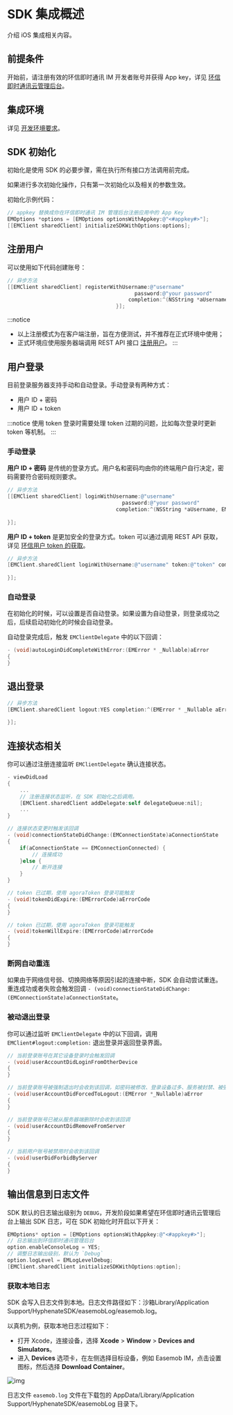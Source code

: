 # SDK 集成概述

<Toc />

介绍 iOS 集成相关内容。

## 前提条件

开始前，请注册有效的环信即时通讯 IM 开发者账号并获得 App key，详见 [环信即时通讯云管理后台](https://console.easemob.com/user/login)。

## 集成环境

详见 [开发环境要求](quickstart.html#前提条件)。

## SDK 初始化

初始化是使用 SDK 的必要步骤，需在执行所有接口方法调用前完成。

如果进行多次初始化操作，只有第一次初始化以及相关的参数生效。

初始化示例代码：

```Objective-C
// appkey 替换成你在环信即时通讯 IM 管理后台注册应用中的 App Key 
EMOptions *options = [EMOptions optionsWithAppkey:@"<#appkey#>"];
[[EMClient sharedClient] initializeSDKWithOptions:options];
```


## 注册用户

可以使用如下代码创建账号：

```objectivec
// 异步方法 
[[EMClient sharedClient] registerWithUsername:@"username"
                                         password:@"your password"
                                       completion:^(NSString *aUsername, EMError *aError) {                             
                                   }];
```

:::notice
- 以上注册模式为在客户端注册，旨在方便测试，并不推荐在正式环境中使用；
- 正式环境应使用服务器端调用 REST API 接口 [注册用户](https://docs-im.easemob.com/ccim/rest/accountsystem#注册用户)。
:::

## 用户登录

目前登录服务器支持手动和自动登录。手动登录有两种方式：

- 用户 ID + 密码
- 用户 ID + token

:::notice
使用 token 登录时需要处理 token 过期的问题，比如每次登录时更新 token 等机制。
:::

### 手动登录

**用户 ID + 密码** 是传统的登录方式。用户名和密码均由你的终端用户自行决定，密码需要符合密码规则要求。

```objectivec
// 异步方法 
[[EMClient sharedClient] loginWithUsername:@"username"
                                     password:@"your password"
                                   completion:^(NSString *aUsername, EMError *aError) {
                                                                 
}];


```

**用户 ID + token** 是更加安全的登录方式。token 可以通过调用 REST API 获取，详见 [环信用户 token 的获取](/document/server-side/easemob_user_token.html)。

```objectivec
// 异步方法 
[EMClient.sharedClient loginWithUsername:@"username" token:@"token" completion:^(NSString * _Nonnull aUsername, EMError * _Nullable aError) {
        
}];
```

### 自动登录

在初始化的时候，可以设置是否自动登录。如果设置为自动登录，则登录成功之后，后续启动初始化的时候会自动登录。

自动登录完成后，触发 `EMClientDelegate` 中的以下回调：

```objectivec
- (void)autoLoginDidCompleteWithError:(EMError * _Nullable)aError
{
}
```

## 退出登录

```objectivec
// 异步方法 
[EMClient.sharedClient logout:YES completion:^(EMError * _Nullable aError) {
        
}];
```

## 连接状态相关

你可以通过注册连接监听 `EMClientDelegate` 确认连接状态。

```objectivec
- viewDidLoad
{
    ...
    // 注册连接状态监听，在 SDK 初始化之后调用。
    [EMClient.sharedClient addDelegate:self delegateQueue:nil];
    ...
}

// 连接状态变更时触发该回调
- (void)connectionStateDidChange:(EMConnectionState)aConnectionState
{
    if(aConnectionState == EMConnectionConnected) {
        // 连接成功
    }else {
        // 断开连接
    }
}

// token 已过期，使用 agoraToken 登录可能触发
- (void)tokenDidExpire:(EMErrorCode)aErrorCode
{
}

// token 已过期，使用 agoraToken 登录可能触发
- (void)tokenWillExpire:(EMErrorCode)aErrorCode
{
}
```

### 断网自动重连

如果由于网络信号弱、切换网络等原因引起的连接中断，SDK 会自动尝试重连。重连成功或者失败会触发回调 `- (void)connectionStateDidChange:(EMConnectionState)aConnectionState`。

### 被动退出登录

你可以通过监听 `EMClientDelegate` 中的以下回调，调用 `EMClient#logout:completion:`  退出登录并返回登录界面。

```objectivec
// 当前登录账号在其它设备登录时会触发回调
- (void)userAccountDidLoginFromOtherDevice
{
}

// 当前登录账号被强制退出时会收到该回调，如密码被修改、登录设备过多、服务被封禁、被强制下线等原因
- (void)userAccountDidForcedToLogout:(EMError *_Nullable)aError
{
}

// 当前登录账号已被从服务器端删除时会收到该回调
- (void)userAccountDidRemoveFromServer
{
}

// 当前用户账号被禁用时会收到该回调
- (void)userDidForbidByServer
{
}
```

## 输出信息到日志文件

SDK 默认的日志输出级别为 `DEBUG`，开发阶段如果希望在环信即时通讯云管理后台上输出 SDK 日志，可在 SDK 初始化时开启以下开关：

```objectivec
EMOptions* option = [EMOptions optionsWithAppkey:@"<#appkey#>"];
// 日志输出到环信即时通讯管理后台
option.enableConsoleLog = YES;
// 调整日志输出级别，默认为 `Debug`
option.logLevel = EMLogLevelDebug;
[EMClient.sharedClient initializeSDKWithOptions:option];
```

### 获取本地日志

SDK 会写入日志文件到本地。日志文件路径如下：沙箱Library/Application Support/HyphenateSDK/easemobLog/easemob.log。

以真机为例，获取本地日志过程如下：

- 打开 Xcode，连接设备，选择 **Xcode** > **Window** > **Devices and Simulators**。
- 进入 **Devices** 选项卡，在左侧选择目标设备，例如 Easemob IM，点击设置图标，然后选择 **Download Container**。

![img](@static/images/ios/overview_fetchlogfile.png)

日志文件 `easemob.log` 文件在下载包的 AppData/Library/Application Support/HyphenateSDK/easemobLog 目录下。
